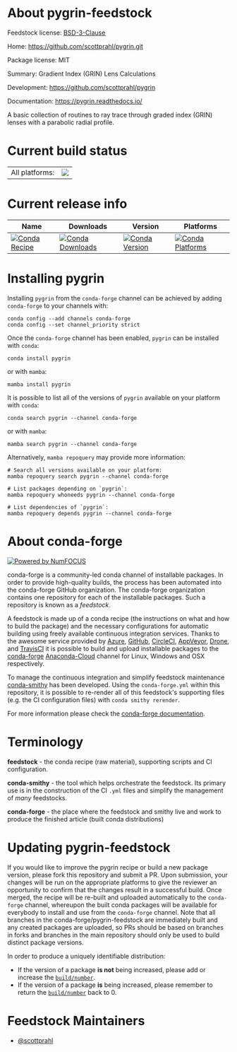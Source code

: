 About pygrin-feedstock
======================

Feedstock license: [BSD-3-Clause](https://github.com/conda-forge/pygrin-feedstock/blob/main/LICENSE.txt)

Home: https://github.com/scottprahl/pygrin.git

Package license: MIT

Summary: Gradient Index (GRIN) Lens Calculations

Development: https://github.com/scottprahl/pygrin

Documentation: https://pygrin.readthedocs.io/

A basic collection of routines to ray trace through graded
index (GRIN) lenses with a parabolic radial profile.


Current build status
====================


<table><tr><td>All platforms:</td>
    <td>
      <a href="https://dev.azure.com/conda-forge/feedstock-builds/_build/latest?definitionId=17191&branchName=main">
        <img src="https://dev.azure.com/conda-forge/feedstock-builds/_apis/build/status/pygrin-feedstock?branchName=main">
      </a>
    </td>
  </tr>
</table>

Current release info
====================

| Name | Downloads | Version | Platforms |
| --- | --- | --- | --- |
| [![Conda Recipe](https://img.shields.io/badge/recipe-pygrin-green.svg)](https://anaconda.org/conda-forge/pygrin) | [![Conda Downloads](https://img.shields.io/conda/dn/conda-forge/pygrin.svg)](https://anaconda.org/conda-forge/pygrin) | [![Conda Version](https://img.shields.io/conda/vn/conda-forge/pygrin.svg)](https://anaconda.org/conda-forge/pygrin) | [![Conda Platforms](https://img.shields.io/conda/pn/conda-forge/pygrin.svg)](https://anaconda.org/conda-forge/pygrin) |

Installing pygrin
=================

Installing `pygrin` from the `conda-forge` channel can be achieved by adding `conda-forge` to your channels with:

```
conda config --add channels conda-forge
conda config --set channel_priority strict
```

Once the `conda-forge` channel has been enabled, `pygrin` can be installed with `conda`:

```
conda install pygrin
```

or with `mamba`:

```
mamba install pygrin
```

It is possible to list all of the versions of `pygrin` available on your platform with `conda`:

```
conda search pygrin --channel conda-forge
```

or with `mamba`:

```
mamba search pygrin --channel conda-forge
```

Alternatively, `mamba repoquery` may provide more information:

```
# Search all versions available on your platform:
mamba repoquery search pygrin --channel conda-forge

# List packages depending on `pygrin`:
mamba repoquery whoneeds pygrin --channel conda-forge

# List dependencies of `pygrin`:
mamba repoquery depends pygrin --channel conda-forge
```


About conda-forge
=================

[![Powered by
NumFOCUS](https://img.shields.io/badge/powered%20by-NumFOCUS-orange.svg?style=flat&colorA=E1523D&colorB=007D8A)](https://numfocus.org)

conda-forge is a community-led conda channel of installable packages.
In order to provide high-quality builds, the process has been automated into the
conda-forge GitHub organization. The conda-forge organization contains one repository
for each of the installable packages. Such a repository is known as a *feedstock*.

A feedstock is made up of a conda recipe (the instructions on what and how to build
the package) and the necessary configurations for automatic building using freely
available continuous integration services. Thanks to the awesome service provided by
[Azure](https://azure.microsoft.com/en-us/services/devops/), [GitHub](https://github.com/),
[CircleCI](https://circleci.com/), [AppVeyor](https://www.appveyor.com/),
[Drone](https://cloud.drone.io/welcome), and [TravisCI](https://travis-ci.com/)
it is possible to build and upload installable packages to the
[conda-forge](https://anaconda.org/conda-forge) [Anaconda-Cloud](https://anaconda.org/)
channel for Linux, Windows and OSX respectively.

To manage the continuous integration and simplify feedstock maintenance
[conda-smithy](https://github.com/conda-forge/conda-smithy) has been developed.
Using the ``conda-forge.yml`` within this repository, it is possible to re-render all of
this feedstock's supporting files (e.g. the CI configuration files) with ``conda smithy rerender``.

For more information please check the [conda-forge documentation](https://conda-forge.org/docs/).

Terminology
===========

**feedstock** - the conda recipe (raw material), supporting scripts and CI configuration.

**conda-smithy** - the tool which helps orchestrate the feedstock.
                   Its primary use is in the construction of the CI ``.yml`` files
                   and simplify the management of *many* feedstocks.

**conda-forge** - the place where the feedstock and smithy live and work to
                  produce the finished article (built conda distributions)


Updating pygrin-feedstock
=========================

If you would like to improve the pygrin recipe or build a new
package version, please fork this repository and submit a PR. Upon submission,
your changes will be run on the appropriate platforms to give the reviewer an
opportunity to confirm that the changes result in a successful build. Once
merged, the recipe will be re-built and uploaded automatically to the
`conda-forge` channel, whereupon the built conda packages will be available for
everybody to install and use from the `conda-forge` channel.
Note that all branches in the conda-forge/pygrin-feedstock are
immediately built and any created packages are uploaded, so PRs should be based
on branches in forks and branches in the main repository should only be used to
build distinct package versions.

In order to produce a uniquely identifiable distribution:
 * If the version of a package **is not** being increased, please add or increase
   the [``build/number``](https://docs.conda.io/projects/conda-build/en/latest/resources/define-metadata.html#build-number-and-string).
 * If the version of a package **is** being increased, please remember to return
   the [``build/number``](https://docs.conda.io/projects/conda-build/en/latest/resources/define-metadata.html#build-number-and-string)
   back to 0.

Feedstock Maintainers
=====================

* [@scottprahl](https://github.com/scottprahl/)

